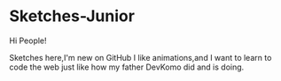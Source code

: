 # Sketches-Junior

Hi People!


Sketches here,I'm new on GitHub I like animations,and I want to learn to code the web just like how my father DevKomo did and is doing.
